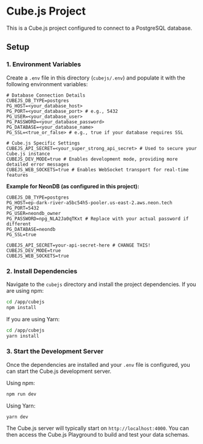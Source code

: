 # Cube.js Project

This is a Cube.js project configured to connect to a PostgreSQL database.

## Setup

### 1. Environment Variables

Create a `.env` file in this directory (`cubejs/.env`) and populate it with the following environment variables:

```env
# Database Connection Details
CUBEJS_DB_TYPE=postgres
PG_HOST=<your_database_host>
PG_PORT=<your_database_port> # e.g., 5432
PG_USER=<your_database_user>
PG_PASSWORD=<your_database_password>
PG_DATABASE=<your_database_name>
PG_SSL=<true_or_false> # e.g., true if your database requires SSL

# Cube.js Specific Settings
CUBEJS_API_SECRET=<your_super_strong_api_secret> # Used to secure your Cube.js instance
CUBEJS_DEV_MODE=true # Enables development mode, providing more detailed error messages
CUBEJS_WEB_SOCKETS=true # Enables WebSocket transport for real-time features
```

**Example for NeonDB (as configured in this project):**

```env
CUBEJS_DB_TYPE=postgres
PG_HOST=ep-dark-river-a5bc54h5-pooler.us-east-2.aws.neon.tech
PG_PORT=5432
PG_USER=neondb_owner
PG_PASSWORD=npg_NLA2Ja0qTKxt # Replace with your actual password if different
PG_DATABASE=neondb
PG_SSL=true

CUBEJS_API_SECRET=your-api-secret-here # CHANGE THIS!
CUBEJS_DEV_MODE=true
CUBEJS_WEB_SOCKETS=true
```

### 2. Install Dependencies

Navigate to the `cubejs` directory and install the project dependencies. If you are using npm:

```bash
cd /app/cubejs
npm install
```

If you are using Yarn:

```bash
cd /app/cubejs
yarn install
```

### 3. Start the Development Server

Once the dependencies are installed and your `.env` file is configured, you can start the Cube.js development server.

Using npm:

```bash
npm run dev
```

Using Yarn:

```bash
yarn dev
```

The Cube.js server will typically start on `http://localhost:4000`. You can then access the Cube.js Playground to build and test your data schemas.
